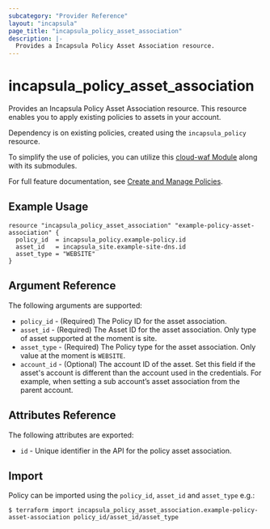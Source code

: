 ```yaml
---
subcategory: "Provider Reference"
layout: "incapsula"
page_title: "incapsula_policy_asset_association"
description: |-
  Provides a Incapsula Policy Asset Association resource.
---
```


# incapsula_policy_asset_association

Provides an Incapsula Policy Asset Association resource. This resource enables you to apply existing policies to assets in your account.

Dependency is on existing policies, created using the `incapsula_policy` resource.

To simplify the use of policies, you can utilize this [cloud-waf Module](https://registry.terraform.io/modules/imperva/cloud-waf/incapsula/latest) along with its submodules.

For full feature documentation, see [Create and Manage Policies](https://docs.imperva.com/bundle/cloud-application-security/page/policies.htm).

## Example Usage

```hcl
resource "incapsula_policy_asset_association" "example-policy-asset-association" {
  policy_id  = incapsula_policy.example-policy.id
  asset_id   = incapsula_site.example-site-dns.id
  asset_type = "WEBSITE"
}
```

## Argument Reference

The following arguments are supported:

* `policy_id` - (Required) The Policy ID for the asset association.
* `asset_id` - (Required) The Asset ID for the asset association. Only type of asset supported at the moment is site.
* `asset_type` - (Required) The Policy type for the asset association. Only value at the moment is `WEBSITE`.
* `account_id` - (Optional) The account ID of the asset. Set this field if the asset's account is different than the account used in the credentials. For example, when setting a sub account’s asset association from the parent account.

## Attributes Reference

The following attributes are exported:

* `id` - Unique identifier in the API for the policy asset association.

## Import

Policy can be imported using the `policy_id`, `asset_id` and `asset_type` e.g.:

```
$ terraform import incapsula_policy_asset_association.example-policy-asset-association policy_id/asset_id/asset_type
```

